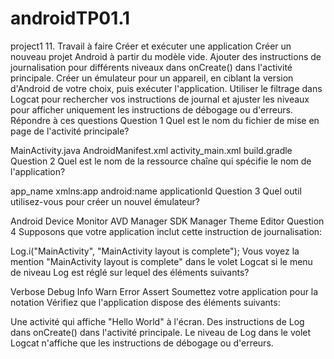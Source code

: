 # androidTP01.1
project1
11. Travail à faire
Créer et exécuter une application
Créer un nouveau projet Android à partir du modèle vide.
Ajouter des instructions de journalisation pour différents niveaux dans onCreate() dans l'activité principale.
Créer un émulateur pour un appareil, en ciblant la version d'Android de votre choix, puis exécuter l'application.
Utiliser le filtrage dans Logcat pour rechercher vos instructions de journal et ajuster les niveaux pour afficher uniquement les instructions de débogage ou d'erreurs.
Répondre à ces questions
Question 1
Quel est le nom du fichier de mise en page de l'activité principale?

MainActivity.java
AndroidManifest.xml
activity_main.xml
build.gradle
Question 2
Quel est le nom de la ressource chaîne qui spécifie le nom de l'application?

app_name
xmlns:app
android:name
applicationId
Question 3
Quel outil utilisez-vous pour créer un nouvel émulateur?

Android Device Monitor
AVD Manager
SDK Manager
Theme Editor
Question 4
Supposons que votre application inclut cette instruction de journalisation:

Log.i("MainActivity", "MainActivity layout is complete");
Vous voyez la mention "MainActivity layout is complete" dans le volet Logcat si le menu de niveau Log est réglé sur lequel des éléments suivants?

Verbose
Debug
Info
Warn
Error
Assert
Soumettez votre application pour la notation
Vérifiez que l'application dispose des éléments suivants:

Une activité qui affiche "Hello World" à l'écran.
Des instructions de Log dans onCreate() dans l'activité principale.
Le niveau de Log dans le volet Logcat n'affiche que les instructions de débogage ou d'erreurs.

